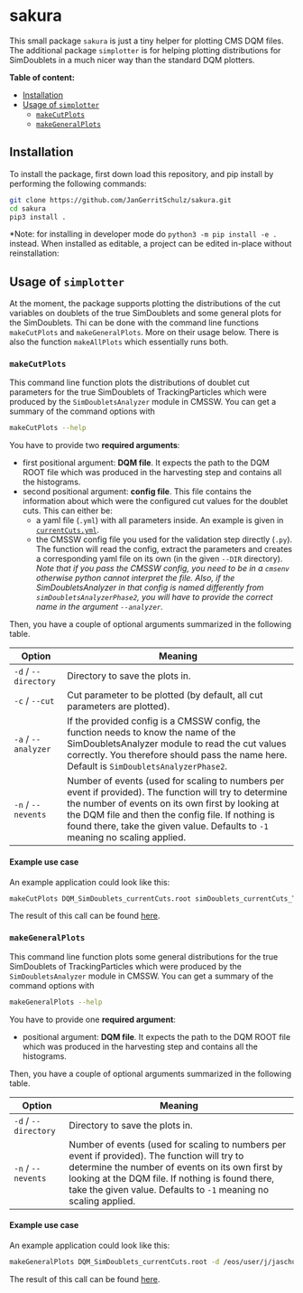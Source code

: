 # sakura

This small package `sakura` is just a tiny helper for plotting CMS DQM files. The additional package `simplotter` is for helping plotting distributions for SimDoublets in a much nicer way than the standard DQM plotters.

**Table of content:**

- [Installation](#installation)
- [Usage of `simplotter`](#usage-of--simplotter)
    - [`makeCutPlots`](#makecutplots)
    - [`makeGeneralPlots`](#makegeneralplots)

## Installation
To install the package, first down load this repository, and pip install by performing the following commands:
```bash
git clone https://github.com/JanGerritSchulz/sakura.git
cd sakura
pip3 install .
```

*Note: for installing in developer mode do `python3 -m pip install -e .` instead. When installed as editable, a project can be edited in-place without reinstallation:

## Usage of  `simplotter`
At the moment, the package supports plotting the distributions of the cut variables on doublets of the true SimDoublets and some general plots for the SimDoublets. Thi can be done with the command line functions `makeCutPlots` and `makeGeneralPlots`. More on their usage below. There is also the function `makeAllPlots` which essentially runs both.

### `makeCutPlots`
This command line function plots the distributions of doublet cut parameters for the true SimDoublets of TrackingParticles which were produced by the `SimDoubletsAnalyzer` module in CMSSW. You can get a summary of the command options with 
```bash
makeCutPlots --help
```

You have to provide two **required arguments**: 
- first positional argument: **DQM file**. It expects the path to the DQM ROOT file which was produced in the harvesting step and contains all the histograms.
- second positional argument: **config file**. This file contains the information about which were the configured cut values for the doublet cuts. This can either be:
    - a yaml file (`.yml`) with all parameters inside. An example is given in [`currentCuts.yml`](./simplotter/dataconfig/currentCuts.yml).
    - the CMSSW config file you used for the validation step directly (`.py`). The function will read the config, extract the parameters and creates a corresponding yaml file on its own (in the given `--DIR` directory). *Note that if you pass the CMSSW config, you need to be in a `cmsenv` otherwise python cannot interpret the file. Also, if the SimDoubletsAnalyzer in that config is named differently from `simDoubletsAnalyzerPhase2`, you will have to provide the correct name in the argument `--analyzer`.*

Then, you have a couple of optional arguments summarized in the following table.

| Option              | Meaning                                                                                                                                                                                                                                                                                           |
| ------------------- | ------------------------------------------------------------------------------------------------------------------------------------------------------------------------------------------------------------------------------------------------------------------------------------------------- |
| `-d` / `--directory`      | Directory to save the plots in.                                                                                                                                                                                                                                                                   |
| `-c` / `--cut`             | Cut parameter to be plotted (by default, all cut parameters are plotted).                                                                                                                                                                                                                         |
| `-a` / `--analyzer` | If the provided config is a CMSSW config, the function needs to know the name of the SimDoubletsAnalyzer module to read the cut values correctly. You therefore should pass the name here. Default is `SimDoubletsAnalyzerPhase2`.                                                                |
| `-n` / `--nevents`  | Number of events (used for scaling to numbers per event if provided). The function will try to determine the number of events on its own first by looking at the DQM file and then the config file. If nothing is found there, take the given value. Defaults to `-1` meaning no scaling applied. |

#### Example use case
An example application could look like this:
```bash
makeCutPlots DQM_SimDoublets_currentCuts.root simDoublets_currentCuts_TEST.py -d /eos/user/j/jaschulz/www/Plots/NGT/test/sakura_makeCutPlots -n 5000 -a simDoubletsAnalyzerCurrentCuts
```

The result of this call can be found [here](https://jaschulz.web.cern.ch/Plots/NGT/test/sakura_makeCutPlots/cutParameters).


### `makeGeneralPlots`
This command line function plots some general distributions for the true SimDoublets of TrackingParticles which were produced by the `SimDoubletsAnalyzer` module in CMSSW. You can get a summary of the command options with 
```bash
makeGeneralPlots --help
```

You have to provide one **required argument**: 
- positional argument: **DQM file**. It expects the path to the DQM ROOT file which was produced in the harvesting step and contains all the histograms.

Then, you have a couple of optional arguments summarized in the following table.

| Option              | Meaning                                                                                                                                                                                                                                                                                           |
| ------------------- | ------------------------------------------------------------------------------------------------------------------------------------------------------------------------------------------------------------------------------------------------------------------------------------------------- |
| `-d` / `--directory`      | Directory to save the plots in.                                                                                                                                                                                                                                                                   |
| `-n` / `--nevents`  | Number of events (used for scaling to numbers per event if provided). The function will try to determine the number of events on its own first by looking at the DQM file. If nothing is found there, take the given value. Defaults to `-1` meaning no scaling applied. |

#### Example use case
An example application could look like this:
```bash
makeGeneralPlots DQM_SimDoublets_currentCuts.root -d /eos/user/j/jaschulz/www/Plots/NGT/test/sakura_makeCutPlots -n 5000
```

The result of this call can be found [here](https://jaschulz.web.cern.ch/Plots/NGT/test/sakura_makeCutPlots/general).